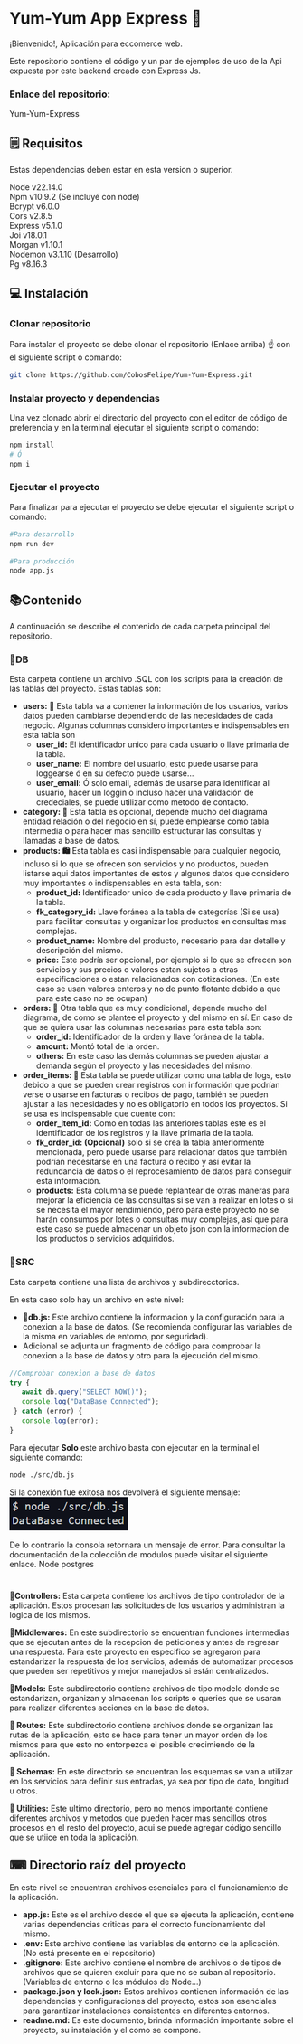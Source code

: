 # Yum-Yum App Express 🚀
¡Bienvenido!, Aplicación para eccomerce web.

Este repositorio contiene el código y un par de ejemplos de uso de la Api expuesta por este backend creado con Express Js.

### Enlace del repositorio:
<a src="https://github.com/CobosFelipe/Yum-Yum-Express.git">Yum-Yum-Express</a>

## 🗒 Requisitos
Estas dependencias deben estar en esta version o superior.

<a target="_blank" src="https://nodejs.org/es/">
    Node v22.14.0
</a><br>
<a target="_blank" src="https://nodejs.org/es/">
    Npm v10.9.2 (Se incluyé con node)
</a><br>
<a target="_blank" src="https://www.npmjs.com/package/bcrypt">
    Bcrypt v6.0.0
</a><br>
<a target="_blank" src="https://www.npmjs.com/package/cors">
    Cors v2.8.5
</a><br>
<a target="_blank" src="https://www.npmjs.com/package/express">
    Express v5.1.0
</a><br>
<a target="_blank" src="https://www.npmjs.com/package/joi">
    Joi v18.0.1
</a><br>
<a target="_blank" src="https://www.npmjs.com/package/morgan">
    Morgan v1.10.1
</a><br>
<a target="_blank" src="https://www.npmjs.com/package/nodemon">
    Nodemon v3.1.10 (Desarrollo)
</a><br>
<a target="_blank" src="https://www.npmjs.com/package/pg">
    Pg v8.16.3
</a>

## 💻 Instalación
### Clonar repositorio
Para instalar el proyecto se debe clonar el repositorio (Enlace arriba) ☝ con el siguiente script o comando:

```bash
git clone https://github.com/CobosFelipe/Yum-Yum-Express.git
```
### Instalar proyecto y dependencias
Una vez clonado abrir el directorio del proyecto con el editor de código de preferencia y en la terminal ejecutar el siguiente script o comando:

```bash
npm install
# Ó
npm i
```


### Ejecutar el proyecto
Para finalizar para ejecutar el proyecto se debe ejecutar el siguiente script o comando:

```bash
#Para desarrollo
npm run dev
```
```bash
#Para producción
node app.js
```

## 📚Contenido
A continuación se describe el contenido de cada carpeta principal del repositorio.

### 📁DB
Esta carpeta contiene un archivo .SQL con los scripts para la creación de las tablas del proyecto.
Estas tablas son:
* **users: 🧔** Esta tabla va a contener la información de los usuarios, varios datos pueden cambiarse dependiendo de las necesidades de cada negocio.
Algunas columnas considero importantes e indispensables en esta tabla son
    * **user_id:** El identificador unico para cada usuario o llave primaria de la tabla.
    * **user_name:** El nombre del usuario, esto puede usarse para loggearse ó en su defecto puede usarse...
    * **user_email:** Ó solo email, además de usarse para identificar al usuario, hacer un loggin o incluso hacer una validación de credeciales, se puede utilizar como metodo de contacto.
* **category: 📎** Esta tabla es opcional, depende mucho del diagrama entidad relación o del negocio en sí, puede emplearse como tabla intermedia o para hacer mas sencillo estructurar las consultas y llamadas a base de datos.
* **products: 🛍** Esta tabla es casi indispensable para cualquier negocio, incluso si lo que se ofrecen son servicios y no productos, pueden listarse aqui datos importantes de estos y algunos datos que considero muy importantes o indispensables en esta tabla, son:
    * **product_id:** Identificador unico de cada producto y llave primaria de la tabla.
    * **fk_category_id:** Llave foránea a la tabla de categorías (Si se usa) para facilitar consultas y organizar los productos en consultas mas complejas.
    * **product_name:** Nombre del producto, necesario para dar detalle y descripción del mismo.
    * **price:** Este podría ser opcional, por ejemplo si lo que se ofrecen son servicios y sus precios o valores estan sujetos a otras especificaciones o estan relacionados con cotizaciones. (En este caso se usan valores enteros y no de punto flotante debido a que para este caso no se ocupan)
* **orders: 🚛** Otra tabla que es muy condicional, depende mucho del diagrama, de como se plantee el proyecto y del mismo en sí. En caso de que se quiera usar las columnas necesarias para esta tabla son:
    * **order_id:** Identificador de la orden y llave foránea de la tabla.
    * **amount:** Montó total de la orden.
    * **others:** En este caso las demás columnas se pueden ajustar a demanda según el proyecto y las necesidades del mismo.    
* **order_items: 💎** Esta tabla se puede utilizar como una tabla de logs, esto debido a que se pueden crear registros con información que podrían verse o usarse en facturas o recibos de pago, también se pueden ajustar a las necesidades y no es obligatorio en todos los proyectos. Si se usa es indispensable que cuente con:
    * **order_item_id:** Como en todas las anteriores tablas este es el identificador de los registros y la llave primaria de la tabla.
    * **fk_order_id: (Opcional)** solo si se crea la tabla anteriormente mencionada, pero puede usarse para relacionar datos que también podrían necesitarse en una factura o recibo y así evitar la redundancia de datos o el reprocesamiento de datos para conseguir esta información.
    * **products:** Esta columna se puede replantear de otras maneras para mejorar la eficiencia de las consultas si se van a realizar en lotes o si se necesita el mayor rendimiendo, pero para este proyecto no se harán consumos por lotes o consultas muy complejas, así que para este caso se puede almacenar un objeto json con la informacion de los productos o servicios adquiridos.

### 📂SRC
Esta carpeta contiene una lista de archivos y subdirecctorios.

En esta caso solo hay un archivo en este nivel:
* **📂db.js:** Este archivo contiene la informacion y la configuración para la conexion a la base de datos.
(Se recomienda configurar las variables de la misma en variables de entorno, por seguridad).
* Adicional se adjunta un fragmento de código para comprobar la conexion a la base de datos y otro para la ejecución del mismo.

```javascript
//Comprobar conexion a base de datos
try {
   await db.query("SELECT NOW()");
   console.log("DataBase Connected");
 } catch (error) {
   console.log(error);
}
```

Para ejecutar **Solo** este archivo basta con ejecutar en la terminal el siguiente comando:

```bash
node ./src/db.js
```

Si la conexión fue exitosa nos devolverá el siguiente mensaje:
![Script conexión bd exitosa](./src/utilities/imgs/img_doc_1.png)

De lo contrario la consola retornara un mensaje de error.
Para consultar la documentación de la colección de modulos puede visitar el siguiente enlace. <a target="_blank" src="https://node-postgres.com/features/connecting">Node postgres</a>

#
**📂Controllers:** Esta carpeta contiene los archivos de tipo controlador de la aplicación. Estos procesan las solicitudes de los usuarios y administran la logica de los mismos.

**📂Middlewares:** En este subdirectorio se encuentran funciones intermedias que se ejecutan antes de la recepcion de peticiones y antes de regresar una respuesta.
Para este proyecto en especifico se agregaron para estandarizar la respuesta de los servicios, además de automatizar procesos que pueden ser repetitivos y mejor manejados si están centralizados.

**📂Models:** Este subdirectorio contiene archivos de tipo modelo donde se estandarizan, organizan y almacenan los scripts o queries que se usaran para realizar diferentes acciones en la base de datos.

**📂 Routes:** Este subdirectorio contiene archivos donde se organizan las rutas de la aplicación, esto se hace para tener un mayor orden de los mismos para que esto no entorpezca el posible crecimiendo de la aplicación.

**📂 Schemas:** En este directorio se encuentran los esquemas se van a utilizar en los servicios para definir sus entradas, ya sea por tipo de dato, longitud u otros.

**📂 Utilities:** Este ultimo directorio, pero no menos importante contiene diferentes archivos y metodos que pueden hacer mas sencillos otros procesos en el resto del proyecto, aqui se puede agregar código sencillo que se utiice en toda la aplicación.

## ⌨ Directorio raíz del proyecto
En este nivel se encuentran archivos esenciales para el funcionamiento de la aplicación.
* **app.js:** Este es el archivo desde el que se ejecuta la aplicación, contiene varias dependencias criticas para el correcto funcionamiento del mismo.
* **.env:** Este archivo contiene las variables de entorno de la aplicación. (No está presente en el repositorio)
* **.gitignore:** Este archivo contiene el nombre de archivos o de tipos de archivos que se quieren excluir para que no se suban al repositorio. (Variables de entorno o los módulos de Node...)
* **package.json y lock.json:** Estos archivos contienen información de las dependencias y configuraciones del proyecto, estos son esenciales para garantizar instalaciones consistentes en diferentes entornos.
* **readme.md:** Es este documento, brinda información importante sobre el proyecto, su instalación y el como se compone.